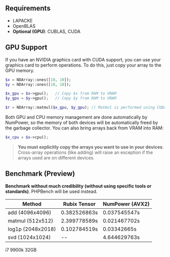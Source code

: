 
## Requirements
- LAPACKE
- OpenBLAS
- **Optional (GPU)**: CUBLAS, CUDA

## GPU Support

If you have an NVIDIA graphics card with CUDA support, you can use your graphics card 
to perform operations. To do this, just copy your array to the GPU memory.

```php 
$x = NDArray::ones([10, 10]);
$y = NDArray::ones([10, 10]);

$x_gpu = $x->gpu();   // Copy $x from RAM to VRAM
$y_gpu = $y->gpu();   // Copy $y from RAM to VRAM

$r = NDArray::matmul($x_gpu, $y_gpu); // Matmul is performed using CUDA
```

Both GPU and CPU memory management are done automatically by NumPower, so the memory of both devices will be 
automatically freed by the garbage collector.  You can also bring arrays back from VRAM into RAM:

```php 
$x_cpu = $x->cpu();
```

> **You must explicitly copy the arrays you want to use in your devices**. Cross-array operations (like adding) will 
> raise an exception if the arrays used are on different devices.

## Benchmark (Preview)
**Benchmark without much credibility (without using specific tools or standards)**. PHPBench will be used instead.

| **Method**         | **Rubix Tensor** | **NumPower (AVX2)** | 
|--------------------|------------------|---------------------|
| add    (4096x4096) | 0.382526863s     | 0.037545547s        | 
| matmul (512x512)   | 2.399778589s     | 0.021467702s        |
| log1p  (2048x2018) | 0.102784519s     | 0.03342665s         |
| svd    (1024x1024) | --               | 4.644629763s        |
i7 9900k 32GB